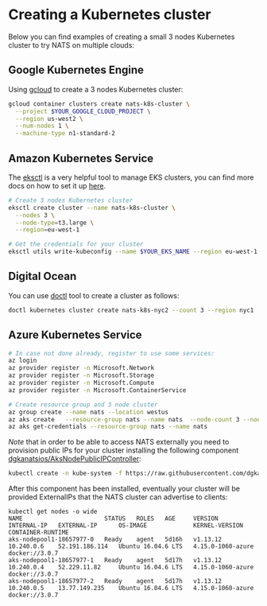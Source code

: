 # Creating a Kubernetes cluster

Below you can find examples of creating a small 3 nodes Kubernetes
cluster to try NATS on multiple clouds:

## Google Kubernetes Engine

Using [gcloud](https://cloud.google.com/sdk/gcloud/) to create a 3 nodes Kubernetes cluster:

```sh
gcloud container clusters create nats-k8s-cluster \
  --project $YOUR_GOOGLE_CLOUD_PROJECT \
  --region us-west2 \
  --num-nodes 1 \
  --machine-type n1-standard-2
```

## Amazon Kubernetes Service

The [eksctl](https://github.com/weaveworks/eksctl) is a very helpful
tool to manage EKS clusters, you can find more docs on how to set it
up [here](https://docs.aws.amazon.com/eks/latest/userguide/getting-started-eksctl.html).

```sh
# Create 3 nodes Kubernetes cluster
eksctl create cluster --name nats-k8s-cluster \
  --nodes 3 \
  --node-type=t3.large \
  --region=eu-west-1

# Get the credentials for your cluster
eksctl utils write-kubeconfig --name $YOUR_EKS_NAME --region eu-west-1
```

## Digital Ocean

You can use [doctl](https://github.com/digitalocean/doctl) tool to create a cluster as follows:

```sh 
doctl kubernetes cluster create nats-k8s-nyc2 --count 3 --region nyc1
```

## Azure Kubernetes Service

```sh
# In case not done already, register to use some services:
az login
az provider register -n Microsoft.Network
az provider register -n Microsoft.Storage
az provider register -n Microsoft.Compute
az provider register -n Microsoft.ContainerService

# Create resource group and 3 node cluster
az group create --name nats --location westus
az aks create   --resource-group nats --name nats  --node-count 3 --node-vm-size Standard_DS1_v2
az aks get-credentials --resource-group nats --name nats
```

*Note* that in order to be able to access NATS externally you need to
provision public IPs for your cluster installing the following component [dgkanatsios/AksNodePublicIPController](https://github.com/dgkanatsios/AksNodePublicIPController):

```sh
kubectl create -n kube-system -f https://raw.githubusercontent.com/dgkanatsios/AksNodePublicIPController/7846c78f77dc5cd4b43629bb5cb7ff3818594aee/deploy.yaml
```

After this component has been installed, eventually your cluster will
be provided ExternalIPs that the NATS cluster can advertise to
clients:

```
kubectl get nodes -o wide
NAME                       STATUS   ROLES   AGE     VERSION    INTERNAL-IP   EXTERNAL-IP      OS-IMAGE             KERNEL-VERSION      CONTAINER-RUNTIME
aks-nodepool1-18657977-0   Ready    agent   5d16h   v1.13.12   10.240.0.6    52.191.186.114   Ubuntu 16.04.6 LTS   4.15.0-1060-azure   docker://3.0.7
aks-nodepool1-18657977-1   Ready    agent   5d17h   v1.13.12   10.240.0.4    52.229.11.82     Ubuntu 16.04.6 LTS   4.15.0-1060-azure   docker://3.0.7
aks-nodepool1-18657977-2   Ready    agent   5d17h   v1.13.12   10.240.0.5    13.77.149.235    Ubuntu 16.04.6 LTS   4.15.0-1060-azure   docker://3.0.7
```
